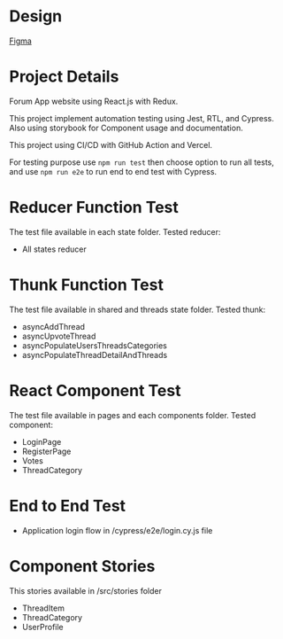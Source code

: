 # Design

[Figma](
https://www.figma.com/file/mTQaziKGrmVoVjFooYxo7I/dicoding_forumApp_submissonOne?node-id=0%3A1&t=btb9RYsMPhw6rgd9-1) 

# Project Details
Forum App website using React.js with Redux.

This project implement automation testing using Jest, RTL, and Cypress. Also using storybook for Component usage and documentation.

This project using CI/CD with GitHub Action and Vercel.

For testing purpose use `npm run test` then choose option to run all tests, and use `npm run e2e` to run end to end test with Cypress.

# Reducer Function Test
The test file available in each state folder. Tested reducer:
- All states reducer

# Thunk Function Test
The test file available in shared and threads state folder. Tested thunk:
- asyncAddThread
- asyncUpvoteThread
- asyncPopulateUsersThreadsCategories
- asyncPopulateThreadDetailAndThreads

# React Component Test
The test file available in pages and each components folder. Tested component:
- LoginPage
- RegisterPage
- Votes
- ThreadCategory

# End to End Test
- Application login flow in /cypress/e2e/login.cy.js file

# Component Stories
This stories available in /src/stories folder
- ThreadItem
- ThreadCategory
- UserProfile